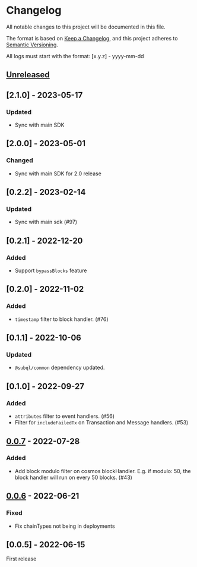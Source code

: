 # Changelog
All notable changes to this project will be documented in this file.

The format is based on [Keep a Changelog](https://keepachangelog.com/en/1.0.0/),
and this project adheres to [Semantic Versioning](https://semver.org/spec/v2.0.0.html).

All logs must start with the format: [x.y.z] - yyyy-mm-dd

## [Unreleased]

## [2.1.0] - 2023-05-17
### Updated
- Sync with main SDK

## [2.0.0] - 2023-05-01
### Changed
- Sync with main SDK for 2.0 release

## [0.2.2] - 2023-02-14
### Updated
- Sync with main sdk (#97)

## [0.2.1] - 2022-12-20
### Added
- Support `bypassBlocks` feature 

## [0.2.0] - 2022-11-02
### Added
- `timestamp` filter to block handler. (#76)

## [0.1.1] - 2022-10-06
### Updated
- `@subql/common` dependency updated.

## [0.1.0] - 2022-09-27

### Added
- `attributes` filter to event handlers. (#56)
- Filter for `includeFailedTx` on Transaction and Message handlers. (#53)

## [0.0.7] - 2022-07-28
### Added
- Add block modulo filter on cosmos blockHandler. E.g. if modulo: 50, the block handler will run on every 50 blocks. (#43)

## [0.0.6] - 2022-06-21
### Fixed
- Fix chainTypes not being in deployments

## [0.0.5] - 2022-06-15
First release

[Unreleased]: https://github.com/subquery/subql-cosmos/compare/common-cosmos/0.0.7...HEAD
[0.0.7]: https://github.com/subquery/subql-cosmos/compare/types/0.0.6...common-cosmos/0.0.7
[0.0.6]: https://github.com/subquery/subql-cosmos/compare/types/0.0.5...common-cosmos/0.0.6


